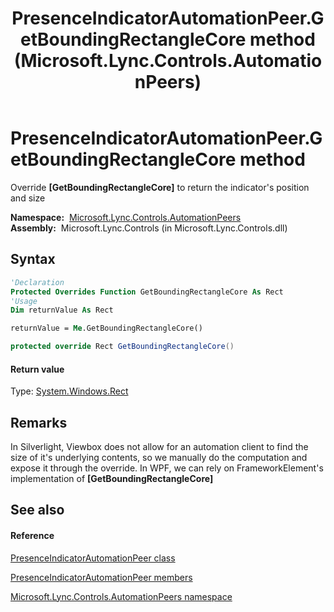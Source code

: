 ﻿---
title: PresenceIndicatorAutomationPeer.GetBoundingRectangleCore method  (Microsoft.Lync.Controls.AutomationPeers)
TOCTitle: 'GetBoundingRectangleCore method '
ms:assetid: M:Microsoft.Lync.Controls.AutomationPeers.PresenceIndicatorAutomationPeer.GetBoundingRectangleCore_DI_3_UC_OCS14MrefLyncWPF
ms:mtpsurl: https://msdn.microsoft.com/en-us/library/microsoft.lync.controls.automationpeers.presenceindicatorautomationpeer.getboundingrectanglecore_di_3_uc_ocs14mreflyncwpf(v=office.15)
ms:contentKeyID: 48600335
ms.date: 07/28/2014
mtps_version: v=office.15
f1_keywords:
- Microsoft.Lync.Controls.AutomationPeers.PresenceIndicatorAutomationPeer.GetBoundingRectangleCore
dev_langs:
- CSharp
- JScript
- VB
- other
---

# PresenceIndicatorAutomationPeer.GetBoundingRectangleCore method

Override **\[GetBoundingRectangleCore\]** to return the indicator's position and size

**Namespace:**  [Microsoft.Lync.Controls.AutomationPeers](microsoft-lync-controls-automationpeers-namespace_1.md)  
**Assembly:**  Microsoft.Lync.Controls (in Microsoft.Lync.Controls.dll)

## Syntax

``` vb
'Declaration
Protected Overrides Function GetBoundingRectangleCore As Rect
'Usage
Dim returnValue As Rect

returnValue = Me.GetBoundingRectangleCore()
```

``` csharp
protected override Rect GetBoundingRectangleCore()
```

#### Return value

Type: [System.Windows.Rect](http://msdn2.microsoft.com/en-us/library/ms589713)  

## Remarks

In Silverlight, Viewbox does not allow for an automation client to find the size of it's underlying contents, so we manually do the computation and expose it through the override. In WPF, we can rely on FrameworkElement's implementation of **\[GetBoundingRectangleCore\]**

## See also

#### Reference

[PresenceIndicatorAutomationPeer class](presenceindicatorautomationpeer-class-microsoft-lync-controls-automationpeers_1.md)

[PresenceIndicatorAutomationPeer members](presenceindicatorautomationpeer-members-microsoft-lync-controls-automationpeers_1.md)

[Microsoft.Lync.Controls.AutomationPeers namespace](microsoft-lync-controls-automationpeers-namespace_1.md)

